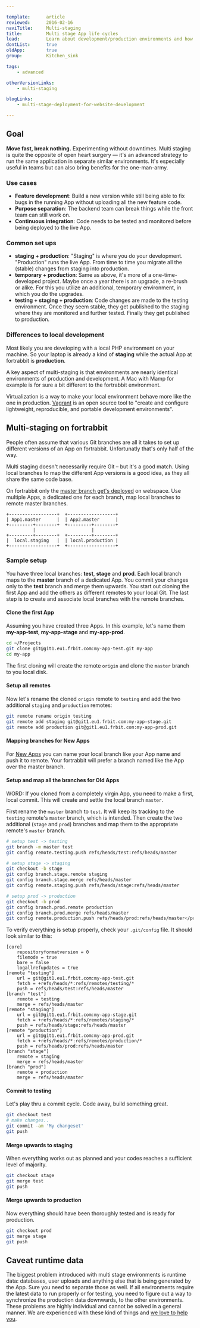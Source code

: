 ```yaml
---

template:      article
reviewed:      2016-02-16
naviTitle:     Multi-staging
title:         Multi stage App life cycles
lead:          Learn about development/production environments and how to run them on fortrabbit.
dontList:      true
oldApp:        true
group:         Kitchen_sink

tags:
    - advanced

otherVersionLinks:
    - multi-staging

blogLinks:
    - multi-stage-deployment-for-website-development

---
```




## Goal

**Move fast, break nothing.** Experimenting without downtimes. Multi staging is quite the opposite of open heart surgery — it's an advanced strategy to run the same application in separate similar environments. It's especially useful in teams but can also bring benefits for the one-man-army.

### Use cases

* **Feature development**: Build a new version while still being able to fix bugs in the running App without uploading all the new feature code.
* **Purpose separation**: The backend team can break things while the front team can still work on.
* **Continuous integration**: Code needs to be tested and monitored before being deployed to the live App.


### Common set ups

* **staging + production**: "Staging" is where you do your development. "Production" runs the live App. From time to time you migrate all the (stable) changes from staging into production.
* **temporary + production**: Same as above, it's more of a one-time-developed project. Maybe once a year there is an upgrade, a re-brush or alike. For this you utilize an additional, temporary environment, in which you do the upgrades.
* **testing + staging + production**: Code changes are made to the testing environment. Once they seem stable, they get published to the staging where they are monitored and further tested. Finally they get published to production.

### Differences to local development

Most likely you are developing with a local PHP environment on your machine. So your laptop is already a kind of **staging** while the actual App at fortrabbit is **production**.

A key aspect of multi-staging is that environments are nearly identical environments of production and development. A Mac with Mamp for example is for sure a bit different to the fortrabbit environment.

Virtualization is a way to make your local environment behave more like the one in production. [Vagrant](https://www.vagrantup.com/) is an open source tool to "create and configure lightweight, reproducible, and portable development environments".


## Multi-staging on fortrabbit

People often assume that various Git branches are all it takes to set up different versions of an App on fortrabbit. Unfortunatly that's only half of the way.

Multi staging doesn't necessarily require Git – but it's a good match. Using local branches to map the different App versions is a good idea, as they all share the same code base.

On fortrabbit only the [master branch get's deployed](git#toc-only-the-master-branch-will-be-deployed) on webspace. Use multiple Apps, a dedicated one for each branch, map local branches to remote master branches.


```nohighlight
+------------------+  +------------------+
| App1.master      |  | App2.master      |
+---------+--------+  +---------+--------+
          |                     |
+---------+--------+  +---------+--------+
|  local.staging   |  | local.production |
+------------------+  +------------------+
```

### Sample setup

You have three local branches: **test**, **stage** and **prod**. Each local branch maps to the **master** branch of a dedicated App. You commit your changes only to the **test** branch and merge them upwards. You start out cloning the first App and add the others as different remotes to your local Git. The last step is to create and associate local branches with the remote branches.


#### Clone the first App

Assuming you have created three Apps. In this example, let's name them **my-app-test**, **my-app-stage** and **my-app-prod**.


```bash
cd ~/Projects
git clone git@git1.eu1.frbit.com:my-app-test.git my-app
cd my-app
```

The first cloning will create the remote `origin` and clone the `master` branch to you local disk.

#### Setup all remotes

Now let's rename the cloned `origin` remote to `testing` and add the two additional `staging` and `production` remotes:

```bash
git remote rename origin testing
git remote add staging git@git1.eu1.frbit.com:my-app-stage.git
git remote add production git@git1.eu1.frbit.com:my-app-prod.git
```


#### Mapping branches for New Apps

For [New Apps](new-apps) you can name your local branch like your App name and push it to remote. Your fortrabbit will prefer a branch named like the App over the master branch.

#### Setup and map all the branches for Old Apps

WORD: If you cloned from a completely virgin App, you need to make a first, local commit. This will create and settle the local branch `master`.

First rename the `master` branch to `test`. It will keep its tracking to the `testing` remote's `master` branch, which is intended. Then create the two additional (`stage` and `prod`) branches and map them to the appropriate remote's `master` branch.

```bash
# setup test -> testing
git branch -m master test
git config remote.testing.push refs/heads/test:refs/heads/master

# setup stage -> staging
git checkout -b stage
git config branch.stage.remote staging
git config branch.stage.merge refs/heads/master
git config remote.staging.push refs/heads/stage:refs/heads/master

# setup prod -> production
git checkout -b prod
git config branch.prod.remote production
git config branch.prod.merge refs/heads/master
git config remote.production.push refs/heads/prod:refs/heads/master</pre>
```

To verify everything is setup properly, check your `.git/config` file. It should look similar to this:

```
[core]
    repositoryformatversion = 0
    filemode = true
    bare = false
    logallrefupdates = true
[remote "testing"]
    url = git@git1.eu1.frbit.com:my-app-test.git
    fetch = +refs/heads/*:refs/remotes/testing/*
    push = refs/heads/test:refs/heads/master
[branch "test"]
    remote = testing
    merge = refs/heads/master
[remote "staging"]
    url = git@git1.eu1.frbit.com:my-app-stage.git
    fetch = +refs/heads/*:refs/remotes/staging/*
    push = refs/heads/stage:refs/heads/master
[remote "production"]
    url = git@git1.eu1.frbit.com:my-app-prod.git
    fetch = +refs/heads/*:refs/remotes/production/*
    push = refs/heads/prod:refs/heads/master
[branch "stage"]
    remote = staging
    merge = refs/heads/master
[branch "prod"]
    remote = production
    merge = refs/heads/master
```

#### Commit to testing

Let's play thru a commit cycle. Code away, build something great.

```bash
git checkout test
# make changes..
git commit -am 'My changeset'
git push
```

#### Merge upwards to staging

When everything works out as planned and your codes reaches a sufficient level of majority.

```bash
git checkout stage
git merge test
git push
```

#### Merge upwards to production

Now everything should have been thoroughly tested and is ready for production.

```bash
git checkout prod
git merge stage
git push
```

## Caveat runtime data

The biggest problem introduced with multi stage environments is runtime data: databases, user uploads and anything else that is being generated by the App. Sure you need to separate those as well. If all environments require the latest data to run properly or for testing, you need to figure out a way to synchronize the production data downwards, to the other environments. These problems are highly individual and cannot be solved in a general manner. We are experienced with these kind of things and [we love to help you](http://www.fortrabbit.com/contact).